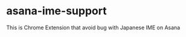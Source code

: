 asana-ime-support
=================

This is Chrome Extension that avoid bug with Japanese IME on Asana
